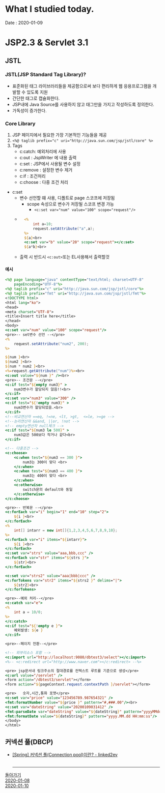 # What I studied today.
Date : 2020-01-09

# JSP2.3 & Servlet 3.1
## JSTL
### JSTL(JSP Standard Tag Library)?
- 표준화된 태그 라이브러리들을 제공함으로써 보다 편리하게 웹 응용프로그램을 개발할 수 있도록 지원
- 간단한 태그로 캡슐화한다.
- JSP내에 Java Source를  사용하지 않고 태그만을 가지고 작성하도록 정의한다.
- 가독성이 증가한다.
### Core Library
1. JSP 페이지에서 필요한 가장 기본적인 기능들을 제공
2. `<%@ taglib prefix="c" uri="http://java.sun.com/jsp/jstl/core" %>`
3. Tags
    - c:catch: 예외처리에 사용
    - c:out : JspWriter 에 내용 출력
    - c:set : JSP에서 사용될 변수 설정
    - c:remove : 설정한 변수 제거
    - c:if : 조건처리
    - c:choose : 다중 조건 처리
- c:set
    - 변수 선언할 떄 사용, 디폴트로 page 스코프에 저장됨
        - scope 속성으로 변수가 저장될 스코프 변경 가능
            - `<c:set var="num" value="100" scope="request"/>`
    - ```jsp
        <%
            int a=10;
            request.setAttribute("a",a);
        %>
        ${a}<br>
        <c:set var="b" value="20" scope="request"></c:set>
        ${a*b}<br>
        ```
    - 출력 시 반드시 `<c:out>`또는 EL사용해서 출력할것
#### 예시
```jsp
<%@ page language="java" contentType="text/html; charset=UTF-8"
    pageEncoding="UTF-8"%>
<%@ taglib prefix="c" uri="http://java.sun.com/jsp/jstl/core"%>    
<%@ taglib prefix="fmt" uri="http://java.sun.com/jsp/jstl/fmt"%>    
<!DOCTYPE html>
<html lang="ko">
<head>
<meta charset="UTF-8">
<title>Insert title here</title>
</head>
<body>
<c:set var="num" value="100" scope="request"/>
<pre>-- set변수 선언 --</pre>
<%
	request.setAttribute("num2", 200);
%>

${num }<br>
${num2 }<br>
${num * num2 }<br>
<%=request.getAttribute("num")%><br>
<c:out value="${num }" /><br>
<pre>-- 조건문 --</pre>
<c:if test="${empty num3}" >
	num3변수가 할당되지 않음!!<br>
</c:if>
<c:set var="num3" value="300" />
<c:if test="${!empty num3}" >
	num3변수가 할당되었음.<br>
</c:if>
<!--비교연산자 ==eq, !=ne, <lt, >gt,  <=le, >=ge -->
<!--논리연산자 &&and, ||or, !not -->
<!-- empty연산자 null체크 -->
<c:if test="${num3 le 500}" >
	num3값은 500보다 작거나 같다<br>
</c:if>

<!-- 다중조건 -->
<c:choose>
	<c:when test="${num3 == 300 }">
		num3는 300이 맞다 <br>
	</c:when>
	<c:when test="${num3 == 400 }">
		num3는 400이 맞다 <br>
	</c:when>
	<c:otherwise>
		switch문의 default와 동일
	</c:otherwise>
</c:choose>

<pre>-- 반복문 --</pre>
<c:forEach var="i" begin="1" end="10" step="2">
	${i }<br>
</c:forEach>
<%
	int[] intarr = new int[]{1,2,3,4,5,6,7,8,9,10};
%>
<c:forEach var="i" items="${intarr}">
	${i }<br>
</c:forEach>
<c:set var="strs" value="aaa,bbb,ccc" />
<c:forEach var="str" items="${strs }">
	${str}<br>
</c:forEach>

<c:set var="strs2" value="aaa|bbb|ccc" />
<c:forTokens var="str2" items="${strs2 }" delims="|">
	${str2}<br>
</c:forTokens>

<pre>--예외 처리--</pre>
<c:catch var="e">
<%
	int a = 10/0;
%>
</c:catch>
<c:if test="${!empty e }">
	예외발생: ${e }
</c:if>

<pre>--페이지 전환--</pre>

<!-- 외부리소스 포함 -->
<c:import url="http://localhost:9080/dbtest3/select"></c:import>
<%-- <c:redirect url="http://www.naver.com"></c:redirect> --%>

<pre> jsp문서내 링크주소의 절대경로를 컨텍스트 루트를 기준으로 생성</pre>
<c:url value="/servlet" />
<form action="/dbtest3/servlet"></form>
<form action="${pageContext.request.contextPath }/servlet"></form>

<pre>	숫자,시간,통화 포맷</pre>
<c:set var="price" value="123456789.987654321" />
<fmt:formatNumber value="${price }" pattern="#,###.00"/><br>
<c:set var="dateString" value="20200109031412" />
<fmt:parseDate var="dateString" value="${dateString}" pattern="yyyyMMddHHmmss"/>
<fmt:formatDate value="${dateString}" pattern="yyyy.MM.dd HH:mm:ss"/>
</body>
</html>

```    
## 커넥션 풀(DBCP)
- [\[Spring\] 커넥션 풀(Connection pool)이란? - linked2ev](https://linked2ev.github.io/spring/2019/08/14/Spring-3-%EC%BB%A4%EB%84%A5%EC%85%98-%ED%92%80%EC%9D%B4%EB%9E%80/)
<br><br><hr>

[돌아가기](../README.md)  
[2020-01-08](whatIStudied_200108.md)  
[2020-01-10](whatIStudied_200110.md)  


